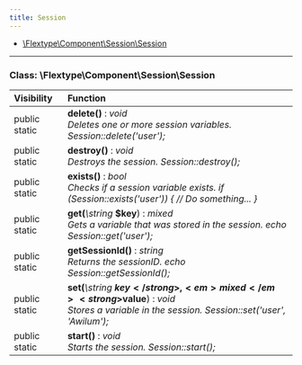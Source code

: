 ```yaml
---
title: Session
---
```


- [\Flextype\Component\Session\Session](#class-flextypecomponentsessionsession)

<hr /><a id="class-flextypecomponentsessionsession"></a>

### Class: \Flextype\Component\Session\Session

| Visibility    | Function                                                                                                                                                                                                  |
|:------------- |:--------------------------------------------------------------------------------------------------------------------------------------------------------------------------------------------------------- |
| public static | <strong>delete()</strong> : <em>void</em><br /><em>Deletes one or more session variables. Session::delete('user');</em>                                                                                                                        |
| public static | <strong>destroy()</strong> : <em>void</em><br /><em>Destroys the session. Session::destroy();</em>                                                                                                                        |
| public static | <strong>exists()</strong> : <em>bool</em><br /><em>Checks if a session variable exists. if (Session::exists('user')) { // Do something... }</em>                                                                                                                        |
| public static | <strong>get(</strong><em>\string</em> <strong>$key</strong>)</strong> : <em>mixed</em><br /><em>Gets a variable that was stored in the session. echo Session::get('user');</em>                                                      |
| public static | <strong>getSessionId()</strong> : <em>string</em><br /><em>Returns the sessionID. echo Session::getSessionId();</em>                                                                                                                     |
| public static | <strong>set(</strong><em>\string</em> <strong>$key</strong>, <em>mixed</em> <strong>$value</strong>)</strong> : <em>void</em><br /><em>Stores a variable in the session. Session::set('user', 'Awilum');</em> |
| public static | <strong>start()</strong> : <em>void</em><br /><em>Starts the session. Session::start();</em>                                                                                                                     |
